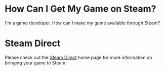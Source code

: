 # How Can I Get My Game on Steam?

I'm a game developer. How can I make my game available through Steam?  
  
  
# Steam Direct
  
Please check out the [Steam Direct](https://partner.steamgames.com/steamdirect) home page for more information on bringing your game to Steam.  
  
